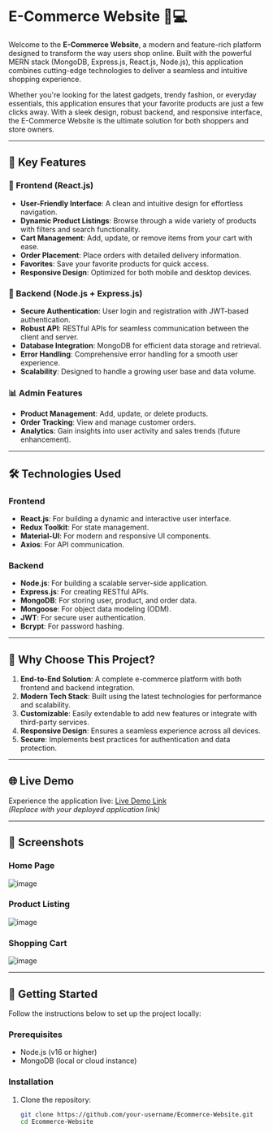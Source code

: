 # E-Commerce Website 🛒💻

Welcome to the **E-Commerce Website**, a modern and feature-rich platform designed to transform the way users shop online. Built with the powerful MERN stack (MongoDB, Express.js, React.js, Node.js), this application combines cutting-edge technologies to deliver a seamless and intuitive shopping experience.

Whether you're looking for the latest gadgets, trendy fashion, or everyday essentials, this application ensures that your favorite products are just a few clicks away. With a sleek design, robust backend, and responsive interface, the E-Commerce Website is the ultimate solution for both shoppers and store owners.

---

## 🌟 Key Features

### 🚀 Frontend (React.js)
- **User-Friendly Interface**: A clean and intuitive design for effortless navigation.
- **Dynamic Product Listings**: Browse through a wide variety of products with filters and search functionality.
- **Cart Management**: Add, update, or remove items from your cart with ease.
- **Order Placement**: Place orders with detailed delivery information.
- **Favorites**: Save your favorite products for quick access.
- **Responsive Design**: Optimized for both mobile and desktop devices.

### 🔧 Backend (Node.js + Express.js)
- **Secure Authentication**: User login and registration with JWT-based authentication.
- **Robust API**: RESTful APIs for seamless communication between the client and server.
- **Database Integration**: MongoDB for efficient data storage and retrieval.
- **Error Handling**: Comprehensive error handling for a smooth user experience.
- **Scalability**: Designed to handle a growing user base and data volume.

### 📊 Admin Features
- **Product Management**: Add, update, or delete products.
- **Order Tracking**: View and manage customer orders.
- **Analytics**: Gain insights into user activity and sales trends (future enhancement).

---

## 🛠️ Technologies Used

### Frontend
- **React.js**: For building a dynamic and interactive user interface.
- **Redux Toolkit**: For state management.
- **Material-UI**: For modern and responsive UI components.
- **Axios**: For API communication.

### Backend
- **Node.js**: For building a scalable server-side application.
- **Express.js**: For creating RESTful APIs.
- **MongoDB**: For storing user, product, and order data.
- **Mongoose**: For object data modeling (ODM).
- **JWT**: For secure user authentication.
- **Bcrypt**: For password hashing.

---

## 🎯 Why Choose This Project?

1. **End-to-End Solution**: A complete e-commerce platform with both frontend and backend integration.
2. **Modern Tech Stack**: Built using the latest technologies for performance and scalability.
3. **Customizable**: Easily extendable to add new features or integrate with third-party services.
4. **Responsive Design**: Ensures a seamless experience across all devices.
5. **Secure**: Implements best practices for authentication and data protection.

---

## 🌐 Live Demo

Experience the application live: [Live Demo Link](#)  
*(Replace with your deployed application link)*

---

## 📸 Screenshots

### Home Page
![image](https://via.placeholder.com/800x400?text=Home+Page)

### Product Listing
![image](https://via.placeholder.com/800x400?text=Product+Listing)

### Shopping Cart
![image](https://via.placeholder.com/800x400?text=Shopping+Cart)

---

## 🚀 Getting Started

Follow the instructions below to set up the project locally:

### Prerequisites
- Node.js (v16 or higher)
- MongoDB (local or cloud instance)

### Installation
1. Clone the repository:
   ```bash
   git clone https://github.com/your-username/Ecommerce-Website.git
   cd Ecommerce-Website
